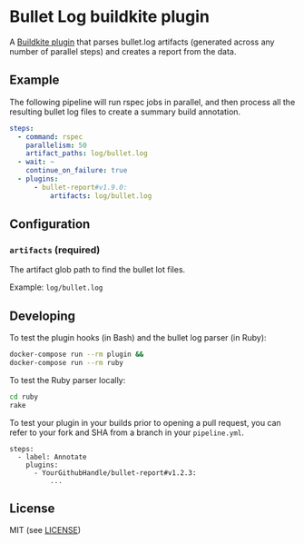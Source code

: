 # Bullet Log buildkite plugin

A [Buildkite plugin](https://buildkite.com/docs/agent/v3/plugins) that parses
bullet.log artifacts (generated across any number of parallel steps) and creates
a report from the data.

## Example

The following pipeline will run rspec jobs in parallel, and then process all
the resulting bullet log files to create a summary build annotation.

```yml
steps:
  - command: rspec
    parallelism: 50
    artifact_paths: log/bullet.log
  - wait: ~
    continue_on_failure: true
  - plugins:
      - bullet-report#v1.9.0:
          artifacts: log/bullet.log
```

## Configuration

### `artifacts` (required)

The artifact glob path to find the bullet lot files.

Example: `log/bullet.log`


## Developing

To test the plugin hooks (in Bash) and the bullet log parser (in Ruby):

```bash
docker-compose run --rm plugin &&
docker-compose run --rm ruby
```

To test the Ruby parser locally:

```bash
cd ruby
rake
```

To test your plugin in your builds prior to opening a pull request, you can
refer to your fork and SHA from a branch in your `pipeline.yml`.

```
steps:
  - label: Annotate
    plugins:
      - YourGithubHandle/bullet-report#v1.2.3:
          ...
```

## License

MIT (see [LICENSE](LICENSE))
